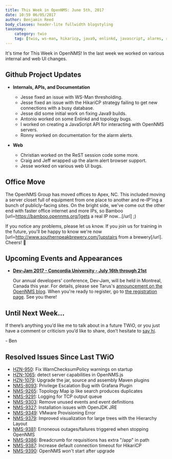 ```yaml
---
title: This Week in OpenNMS: June 5th, 2017
date: 10:59 06/05/2017
author: Benjamin Reed
body_classes: header-lite fullwidth blogstyling
taxonomy:
    category: twio
    tag: [twio, ws-man, hikaricp, java9, enlinkd, javascript, alarms, rest, dev-jam]
---
```


It's time for This Week in OpenNMS!  In the last week we worked on various internal and web UI changes.

<!-- git log --all --no-merges --since='2017-05-30 00:00:00' --until='2017-06-05 00:00:00' --format='%Cblue%ai %Cgreen%aN %Cred%d %Creset%s %Cblue(%H)' | sort | less -R -->

## Github Project Updates

* __Internals, APIs, and Documentation__

  * Jesse fixed an issue with WS-Man thresholding.
  * Jesse fixed an issue with the HikariCP strategy failing to get new connections with a busy database.
  * Jesse did some initial work on fixing Java9 builds.
  * Antonio worked on some Enlinkd and topology bugs.
  * I worked on creating a JavaScript API for interacting with OpenNMS servers.
  * Ronny worked on documentation for the alarm alerts.

* __Web__

  * Christian worked on the ReST session code some more.
  * Craig and Jeff wrapped up the alarm alert browser support.
  * Jesse worked on various web UI bugs.

## Office Move

The OpenNMS Group has moved offices to Apex, NC.  This included moving a server closet full of equipment from one place to another and re-IP'ing a bunch of publicly-facing sites.  On the bright side, we've come out the other end with faster office internet and more IPs, so Bamboo [url=https://bamboo.opennms.org/]gets a real IP now...[/url] ;)

If you notice any problems, please let us know.  If you join us for training in the future, you'll be happy to know we're now [url=http://www.southernpeakbrewery.com/]upstairs from a brewery[/url].  Cheers! 🍻

## Upcoming Events and Appearances

* __[Dev-Jam 2017 - Concordia University - July 16th through 21st](http://www.opennms.com/opennms-dev-jam-registration)__

  Our annual developers' conference, Dev-Jam, will be held in Montreal, Canada this year.  For details, please see Tarus's [announcement on the OpenNMS blog](https://opennms.org/en/blog/2017-03-07-devjam-2017).  When you're ready to register, go to [the registration page](http://www.opennms.com/opennms-dev-jam-registration).  See you there!


## Until Next Week…

If there’s anything you’d like me to talk about in a future TWiO, or you just have a comment or criticism you’d like to share, don’t hesitate to [say hi](mailto:twio@opennms.org).

\- Ben

<!--
  https://github.com/OpenNMS/twio-fodder/blob/master/scripts/twio-issues-list.pl
-->

## Resolved Issues Since Last TWiO

* [HZN-950](https://issues.opennms.org/browse/HZN-950): Fix WarnChecksumPolicy warnings on startup
* [HZN-1065](https://issues.opennms.org/browse/HZN-1065): detect server capabilities in OpenNMS.js
* [HZN-1079](https://issues.opennms.org/browse/HZN-1079): Upgrade the jar, source and assembly Maven plugins
* [NMS-8093](https://issues.opennms.org/browse/NMS-8093): Privilege Escalation Bug with Grafana Plugin 
* [NMS-9265](https://issues.opennms.org/browse/NMS-9265): Topology Map ip like search produces duplicates
* [NMS-9291](https://issues.opennms.org/browse/NMS-9291): Logging for TCP output queue
* [NMS-9303](https://issues.opennms.org/browse/NMS-9303): Remove unused events and event definitions
* [NMS-9327](https://issues.opennms.org/browse/NMS-9327): Installation issues with OpenJDK JRE
* [NMS-9349](https://issues.opennms.org/browse/NMS-9349): VMware Provisioning Error
* [NMS-9379](https://issues.opennms.org/browse/NMS-9379): Improved visualization for large trees with the Hierarchy Layout
* [NMS-9381](https://issues.opennms.org/browse/NMS-9381): Erroneous outages/failures triggered when stopping OpenNMS
* [NMS-9386](https://issues.opennms.org/browse/NMS-9386): Breadcrumb for requisitions has extra "/app" in path
* [NMS-9387](https://issues.opennms.org/browse/NMS-9387): Increase default connection timeout for HikariCP
* [NMS-9390](https://issues.opennms.org/browse/NMS-9390): OpenNMS won't start after upgrade
